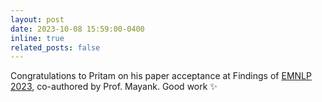 ```yaml
---
layout: post
date: 2023-10-08 15:59:00-0400
inline: true
related_posts: false
---
```


Congratulations to Pritam on his paper acceptance at Findings of [EMNLP 2023](https://2023.emnlp.org/), co-authored by Prof. Mayank. Good work :sparkles: